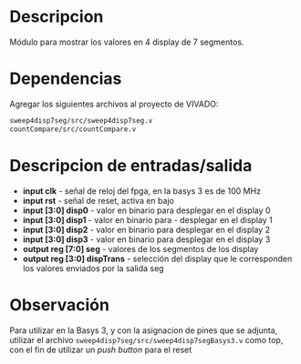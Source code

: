 # Descripcion
Módulo para mostrar los valores en 4 display de 7 segmentos.

# Dependencias
Agregar los siguientes archivos al proyecto de VIVADO:
```bash
sweep4disp7seg/src/sweep4disp7seg.v
countCompare/src/countCompare.v
```

# Descripcion de entradas/salida
- **input clk** - señal de reloj del fpga, en la basys 3 es de 100 MHz
- **input rst** - señal de reset, activa en bajo
- **input [3:0] disp0** - valor en binario para desplegar en el display 0
- **input [3:0] disp1** - valor en binario para - desplegar en el display 1
- **input [3:0] disp2** - valor en binario para desplegar en el display 2
- **input [3:0] disp3** - valor en binario para desplegar en el display 3
- **output reg [7:0] seg** - valores de los segmentos de los display
- **output reg [3:0] dispTrans** - selección del display que le corresponden los valores enviados por la salida seg

# Observación
Para utilizar en la Basys 3, y con la asignacion de pines que se adjunta, utilizar el archivo `sweep4disp7seg/src/sweep4disp7segBasys3.v` como top, con el fin de utilizar un _push button_ para el reset
